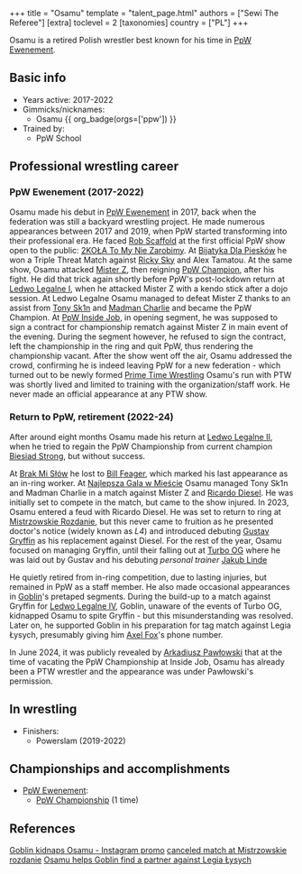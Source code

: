 +++
title = "Osamu"
template = "talent_page.html"
authors = ["Sewi The Referee"]
[extra]
toclevel = 2
[taxonomies]
country = ["PL"]
+++

Osamu is a retired Polish wrestler best known for his time in [PpW Ewenement](@/o/ppw.md).

## Basic info

* Years active: 2017-2022
* Gimmicks/nicknames:
  - Osamu {{ org_badge(orgs=['ppw']) }}
* Trained by:
  - PpW School
 
## Professional wrestling career

### PpW Ewenement (2017-2022)

Osamu made his debut in [PpW Ewenement](@/o/ppw.md) in 2017, back when the federation was still a backyard wrestling project.
He made numerous appearances between 2017 and 2019, when PpW started transforming into their professional era.
He faced [Rob Scaffold](@/w/rob-scaffold.md) at the first official PpW show open to the public: [2KOŁA To My Nie Zarobimy](@/e/ppw/2019-12-07-ppw-2kola-to-my-nie-zarobimy.md).
At [Bijatyka Dla Piesków](@/e/ppw/2020-02-15-ppw-brawl-for-the-puppies.md) he won a Triple Threat Match against [Ricky Sky](@/w/ricky-sky.md) and Alex Tamatou. At the same show, Osamu attacked [Mister Z](@/w/mister-z.md), then reigning [PpW Champion](@/c/ppw-championship.md), after his fight.
He did that trick again shortly before PpW's post-lockdown return at [Ledwo Legalne I](@/e/ppw/2021-06-12-ppw-ledwo-legalne.md), when he attacked Mister Z with a kendo stick after a dojo session.
At Ledwo Legalne Osamu managed to defeat Mister Z thanks to an assist from [Tony Sk1n](@/w/tony-sk1n.md) and [Madman Charlie](@/w/madman-charlie.md) and became the PpW Champion. 
At [PpW Inside Job](@/e/ppw/2021-09-11-ppw-inside-job.md), in opening segment, he was supposed to sign a contract for championship rematch against Mister Z in main event of the evening. During the segment however, he refused to sign the contract, left the championship in the ring and quit PpW, thus rendering the championship vacant. After the show went off the air, Osamu addressed the crowd, confirming he is indeed leaving PpW for a new federation - which turned out to be newly formed [Prime Time Wrestling](@/o/ptw.md)
Osamu's run with PTW was shortly lived and limited to training with the organization/staff work. He never made an official appearance at any PTW show. 

### Return to PpW, retirement (2022-24)

After around eight months Osamu made his return at [Ledwo Legalne II](@/e/ppw/2022-05-21-ppw-ledwo-legalne-ii.md), when he tried to regain the PpW Championship from current champion [Biesiad Strong](@/w/biesiad.md), but without success.

At [Brak Mi Słów](@/e/ppw/2022-09-10-ppw-brak-mi-slow.md) he lost to [Bill Feager](@/w/feager.md), which marked his last appearance as an in-ring worker. At [Najlepsza Gala w Mieście](@/e/ppw/2022-11-25-ppw-najlepsza-gala-w-miescie.md) Osamu managed Tony Sk1n and Madman Charlie in a match against Mister Z and [Ricardo Diesel](@/w/ricardo-diesel.md). He was initially set to compete in the match, but came to the show injured.
In 2023, Osamu entered a feud with Ricardo Diesel. He was set to return to ring at [Mistrzowskie Rozdanie](@/e/ppw/023-05-06-ppw-mistrzowskie-rozdanie.md), but this never came to fruition as he presented doctor's notice (widely known as _L4_) and introduced debuting [Gustav Gryffin](@/w/gustav-gryffin.md) as his replacement against Diesel. For the rest of the year, Osamu focused on managing Gryffin, until their falling out at [Turbo OG](@/e/e/ppw/2023-12-08-ppw-turbo-og.md) where he was laid out by Gustav and his debuting _personal trainer_ [Jakub Linde](@/w/jakub-linde.md)

He quietly retired from in-ring competition, due to lasting injuries, but remained in PpW as a staff member. He also made occasional appearances in [Goblin](@/w/goblin.md)'s pretaped segments. During the build-up to a match against Gryffin for [Ledwo Legalne IV](@/e/ppw/2024-06-08-ppw-ledwo-legalne-4.md), Goblin, unaware of the events of Turbo OG, kidnapped Osamu to spite Gryffin - but this misunderstanding was resolved. Later on, he supported Goblin in his preparation for tag match against Legia Łysych, presumably giving him [Axel Fox](@/w/axel-fox.md)'s phone number.

In June 2024, it was publicly revealed by [Arkadiusz Pawłowski](@/w/pan-pawlowski.md) that at the time of vacating the PpW Championship at Inside Job, Osamu has already been a PTW wrestler and the appearance was under Pawłowski's permission.

## In wrestling

* Finishers:
  - Powerslam (2019-2022)
 
## Championships and accomplishments

* [PpW Ewenement](@/o/ppw.md):
  - [PpW Championship](@/o/ppw.md) (1 time)
 
## References

[Goblin kidnaps Osamu - Instagram promo](https://www.instagram.com/p/C6yzsKNsrmv/)
[canceled match at Mistrzowskie rozdanie](https://www.facebook.com/photo?fbid=689081556555573&set=a.499910778805986)
[Osamu helps Goblin find a partner against Legia Łysych](http://instagram.com/p/C9U-kiOswxR/)
